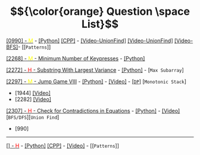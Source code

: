 # $${\color{orange} Question \space List}$$

[[0990] - <span style="color:yellow">M</span>](https://leetcode.com/problems/satisfiability-of-equality-equations/) - [[Python]]() [[CPP]]() - [[Video-UnionFind]](https://www.youtube.com/watch?v=VDZkBXPR4fE) [[Video-UnionFind]](https://www.youtube.com/watch?v=x_c-OSW-8Iw&t=0s) [[Video-BFS]](https://www.youtube.com/watch?v=K2oLZTE53kk&t=0s)- [[`Patterns`]]

[[2268] - <span style="color:yellow">M</span> - Minimum Number of Keypresses](https://leetcode.com/problems/minimum-number-of-keypresses/) - [[Python]](https://github.com/1688168/Leetcode/blob/main/LC/%5B2268%5D%20Minimum%20Number%20Of%20Keypresses.py)

[[2272] - <span style="color:red">H</span> - Substring With Largest Variance](https://leetcode.com/problems/substring-with-largest-variance/) - [[Python]](https://github.com/1688168/Leetcode/blob/main/LC/%5B2272%5D%20Substring%20With%20Largest%20Variance%20-%20dp1.py) - [`Max Subarray`]

[[2297] - <span style="color:yellow">M</span> - Jump Game VIII](https://leetcode.com/problems/jump-game-viii/) - [[Python]](https://github.com/1688168/Leetcode/blob/main/LC/%5B2297%5D%20Jump%20Game%20VIII.py) - [[Video]](https://www.youtube.com/watch?v=II7tWDuY7yE) - [[`DP`]](https://github.com/1688168/Leetcode/template/DP.md) [`Monotonic Stack`]

- [1944] [[Video]](https://www.youtube.com/watch?v=oV-HvcHogyk)
- [2282] [[Video]](https://www.youtube.com/watch?v=AgC28b_0ekM)

[[2307] - <span style="color:red">H</span> - Check for Contradictions in Equations](https://leetcode.com/problems/check-for-contradictions-in-equations/) - [[Python]](https://github.com/1688168/Leetcode/blob/main/LC/%5B2307%5D%20Check%20For%20Contraditions%20In%20Equations.py) - [[Video]](https://www.youtube.com/watch?v=csuQPHC4WTk) [`BFS/DFS`][`Union Find`]

- [990]

---

[[] - <span style="color:red">H</span>]() - [[Python]]() [[CPP]]() - [[Video]]() - [[`Patterns`]]
